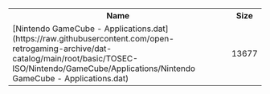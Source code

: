 <table>
<tr><th>Name</th><th>Size</th></tr>
<tr><td>
[Nintendo GameCube - Applications.dat](https://raw.githubusercontent.com/open-retrogaming-archive/dat-catalog/main/root/basic/TOSEC-ISO/Nintendo/GameCube/Applications/Nintendo GameCube - Applications.dat)
</td><td>13677</td></tr>
</table>
